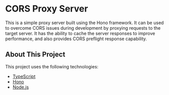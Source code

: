 # CORS Proxy Server

This is a simple proxy server built using the Hono framework. It can be used to overcome CORS issues during development by proxying requests to the target server. It has the ability to cache the server responses to improve performance, and also provides CORS preflight response capability.


## About This Project

This project uses the following technologies:

- [TypeScript](https://www.typescriptlang.org/)
- [Hono](https://www.npmjs.com/package/hono)
- [Node.js](https://nodejs.org)
